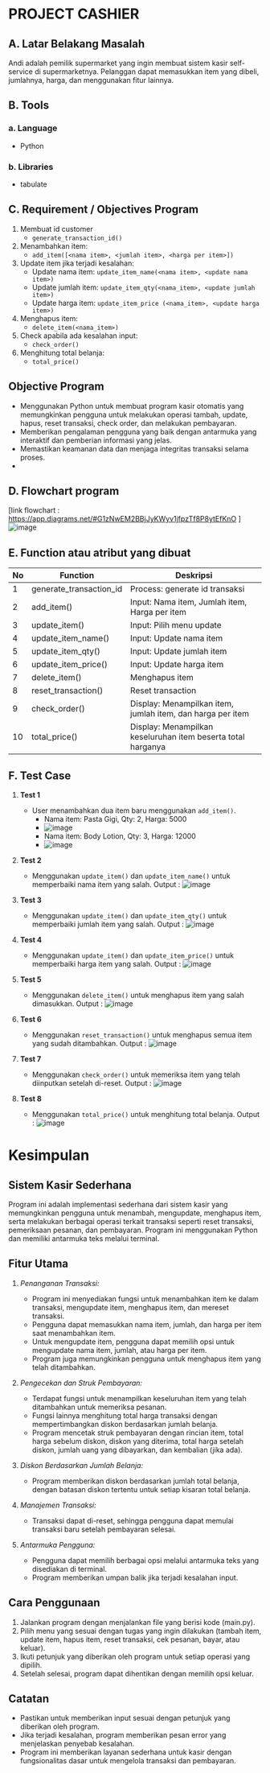 # PROJECT CASHIER

## A. Latar Belakang Masalah
Andi adalah pemilik supermarket yang ingin membuat sistem kasir self-service di supermarketnya. Pelanggan dapat memasukkan item yang dibeli, jumlahnya, harga, dan menggunakan fitur lainnya.

## B. Tools
### a. Language
- Python
### b. Libraries
- tabulate

## C. Requirement / Objectives Program
1. Membuat id customer
   - `generate_transaction_id()`
2. Menambahkan item:
   - `add_item([<nama item>, <jumlah item>, <harga per item>])`
3. Update item jika terjadi kesalahan:
   - Update nama item: `update_item_name(<nama item>, <update nama item>)`
   - Update jumlah item: `update_item_qty(<nama_item>, <update jumlah item>)`
   - Update harga item: `update_item_price (<nama_item>, <update harga item>)`
4. Menghapus item:
   - `delete_item(<nama_item>)`
5. Check apabila ada kesalahan input:
   - `check_order()`
6. Menghitung total belanja:
   - `total_price()`
## Objective Program
- Menggunakan Python untuk membuat program kasir otomatis yang memungkinkan pengguna untuk melakukan operasi tambah, update, hapus, reset transaksi, check order, dan melakukan pembayaran.
- Memberikan pengalaman pengguna yang baik dengan antarmuka yang interaktif dan pemberian informasi yang jelas.
- Memastikan keamanan data dan menjaga integritas transaksi selama proses.
- 
## D. Flowchart program
[link flowchart : https://app.diagrams.net/#G1zNwEM2BBjJyKWyv1jfpzTf8P8ytEfKnO ]
![image](https://github.com/robiardian/Python_Project_Pacmann-Super_Cashier/assets/75802585/e93cb430-78a5-420d-8735-4abeed08bd95)


## E. Function atau atribut yang dibuat

| No  | Function             | Deskripsi                             |
| --- | -------------------- | ------------------------------------- |
| 1   | generate_transaction_id | Process: generate id transaksi    |
| 2   | add_item()           | Input: Nama item, Jumlah item, Harga per item |
| 3   | update_item()        | Input: Pilih menu update             |
| 4   | update_item_name()   | Input: Update nama item              |
| 5   | update_item_qty()    | Input: Update jumlah item            |
| 6   | update_item_price()  | Input: Update harga item             |
| 7   | delete_item()        | Menghapus item                        |
| 8   | reset_transaction()  | Reset transaction                    |
| 9   | check_order()        | Display: Menampilkan item, jumlah item, dan harga per item |
| 10  | total_price()        | Display: Menampilkan keseluruhan item beserta total harganya |


## F. Test Case

1. **Test 1**
   - User menambahkan dua item baru menggunakan `add_item()`.
     - Nama item: Pasta Gigi, Qty: 2, Harga: 5000
     - ![image](https://github.com/robiardian/Python_Project_Pacmann-Super_Cashier/assets/75802585/67ce5b60-7cae-4773-acf2-4dcb8da5fb38)
     - Nama item: Body Lotion, Qty: 3, Harga: 12000
     - ![image](https://github.com/robiardian/Python_Project_Pacmann-Super_Cashier/assets/75802585/d697c3ec-a9b7-42e5-bfa9-4237fa612392)

    

2. **Test 2**
   - Menggunakan `update_item()` dan `update_item_name()` untuk memperbaiki nama item yang salah.
   Output :
   ![image](https://github.com/robiardian/Python_Project_Pacmann-Super_Cashier/assets/75802585/7da16a34-f19a-4fb0-8973-6797a69dd55d)

3. **Test 3**
   - Menggunakan `update_item()` dan `update_item_qty()` untuk memperbaiki jumlah item yang salah.
   Output :
   ![image](https://github.com/robiardian/Python_Project_Pacmann-Super_Cashier/assets/75802585/341e4855-561b-4bc4-9296-8b7c81eae99b)


4. **Test 4**
   - Menggunakan `update_item()` dan `update_item_price()` untuk memperbaiki harga item yang salah.
   Output :
   ![image](https://github.com/robiardian/Python_Project_Pacmann-Super_Cashier/assets/75802585/25234a06-393d-4d8d-86c0-9bc77f34463d)


5. **Test 5**
   - Menggunakan `delete_item()` untuk menghapus item yang salah dimasukkan.
   Output :
   ![image](https://github.com/robiardian/Python_Project_Pacmann-Super_Cashier/assets/75802585/8d5c3ee1-cff9-475e-8223-acce74a3b60f)

6. **Test 6**
   - Menggunakan `reset_transaction()` untuk menghapus semua item yang sudah ditambahkan.
   Output :
   ![image](https://github.com/robiardian/Python_Project_Pacmann-Super_Cashier/assets/75802585/998bb389-ed32-4cdf-878f-96e7c04d442d)

7. **Test 7**
   - Menggunakan `check_order()` untuk memeriksa item yang telah diinputkan setelah di-reset.
   Output :
   ![image](https://github.com/robiardian/Python_Project_Pacmann-Super_Cashier/assets/75802585/77208d07-77f3-450e-8d1b-7e9b2fa04f4a)

8. **Test 8**
   - Menggunakan `total_price()` untuk menghitung total belanja.
   Output :
   ![image](https://github.com/robiardian/Python_Project_Pacmann-Super_Cashier/assets/75802585/708903c1-f44d-4037-b0d6-39e39688f99c)

# Kesimpulan

## Sistem Kasir Sederhana

Program ini adalah implementasi sederhana dari sistem kasir yang memungkinkan pengguna untuk menambah, mengupdate, menghapus item, serta melakukan berbagai operasi terkait transaksi seperti reset transaksi, pemeriksaan pesanan, dan pembayaran. Program ini menggunakan Python dan memiliki antarmuka teks melalui terminal.

## Fitur Utama

1. *Penanganan Transaksi:*
   - Program ini menyediakan fungsi untuk menambahkan item ke dalam transaksi, mengupdate item, menghapus item, dan mereset transaksi.
   - Pengguna dapat memasukkan nama item, jumlah, dan harga per item saat menambahkan item.
   - Untuk mengupdate item, pengguna dapat memilih opsi untuk mengupdate nama item, jumlah, atau harga per item.
   - Program juga memungkinkan pengguna untuk menghapus item yang telah ditambahkan.

2. *Pengecekan dan Struk Pembayaran:*
   - Terdapat fungsi untuk menampilkan keseluruhan item yang telah ditambahkan untuk memeriksa pesanan.
   - Fungsi lainnya menghitung total harga transaksi dengan mempertimbangkan diskon berdasarkan jumlah belanja.
   - Program mencetak struk pembayaran dengan rincian item, total harga sebelum diskon, diskon yang diterima, total harga setelah diskon, jumlah uang yang dibayarkan, dan kembalian (jika ada).

3. *Diskon Berdasarkan Jumlah Belanja:*
   - Program memberikan diskon berdasarkan jumlah total belanja, dengan batasan diskon tertentu untuk setiap kisaran total belanja.

4. *Manajemen Transaksi:*
   - Transaksi dapat di-reset, sehingga pengguna dapat memulai transaksi baru setelah pembayaran selesai.

5. *Antarmuka Pengguna:*
   - Pengguna dapat memilih berbagai opsi melalui antarmuka teks yang disediakan di terminal.
   - Program memberikan umpan balik jika terjadi kesalahan input.

## Cara Penggunaan

1. Jalankan program dengan menjalankan file yang berisi kode (main.py).
2. Pilih menu yang sesuai dengan tugas yang ingin dilakukan (tambah item, update item, hapus item, reset transaksi, cek pesanan, bayar, atau keluar).
3. Ikuti petunjuk yang diberikan oleh program untuk setiap operasi yang dipilih.
4. Setelah selesai, program dapat dihentikan dengan memilih opsi keluar.

## Catatan

- Pastikan untuk memberikan input sesuai dengan petunjuk yang diberikan oleh program.
- Jika terjadi kesalahan, program memberikan pesan error yang menjelaskan penyebab kesalahan.
- Program ini memberikan layanan sederhana untuk kasir dengan fungsionalitas dasar untuk mengelola transaksi dan pembayaran.
